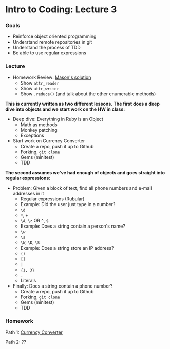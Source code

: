 # Intro to Coding: Lecture 3

### Goals

* Reinforce object oriented programming
* Understand remote repositories in git
* Understand the process of TDD
* Be able to use regular expressions

### Lecture

* Homework Review: [Mason's solution](mason.rb)
  * Show `attr_reader`
  * Show `attr_writer`
  * Show `.reduce()` (and talk about the other enumerable methods)

**This is currently written as two different lessons.  The first does a deep dive into objects and we start work on the HW in class:**

* Deep dive: Everything in Ruby is an Object
  * Math as methods
  * Monkey patching
  * Exceptions
* Start work on Currency Converter
  * Create a repo, push it up to Github
  * Forking, `git clone`
  * Gems (minitest)
  * TDD

**The second assumes we've had enough of objects and goes straight into regular expressions:**

* Problem: Given a block of text, find all phone numbers and e-mail addresses in it
  * Regular expressions (Rubular)
  * Example: Did the user just type in a number?
  * `\d`
  * `*`, `+`
  * `\A`, `\z` OR `^`, `$`
  * Example: Does a string contain a person's name?
  * `\w`
  * `\s`
  * `\W`, `\D`, `\S`
  * Example: Does a string store an IP address?
  * `()`
  * `[]`
  * `|`
  * `{1, 3}`
  * `.`
  * Literals
* Finally: Does a string contain a phone number?
  * Create a repo, push it up to Github
  * Forking, `git clone`
  * Gems (minitest)
  * TDD

### Homework

Path 1: [Currency Converter](homework.md)

Path 2: ??
